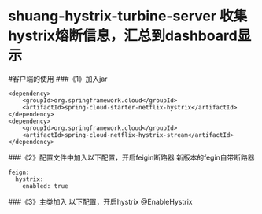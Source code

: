 # shuang-hystrix-turbine-server 收集hystrix熔断信息，汇总到dashboard显示

#客户端的使用
###《1》加入jar
```
<dependency>
    <groupId>org.springframework.cloud</groupId>
    <artifactId>spring-cloud-starter-netflix-hystrix</artifactId>
</dependency>
<dependency>
    <groupId>org.springframework.cloud</groupId>
    <artifactId>spring-cloud-netflix-hystrix-stream</artifactId>
</dependency>
```
###《2》配置文件中加入以下配置，开启feigin断路器 新版本的fegin自带断路器
```
feign:
  hystrix:
    enabled: true
```   
###《3》主类加入 以下配置，开启hystrix
@EnableHystrix
